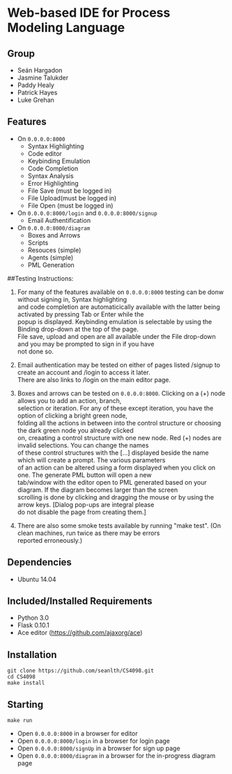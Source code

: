# Web-based IDE for Process Modeling Language


## Group
* Seán Hargadon
* Jasmine Talukder
* Paddy Healy
* Patrick Hayes
* Luke Grehan


## Features
* On ```0.0.0.0:8000```
  * Syntax Highlighting
  * Code editor
  * Keybinding Emulation
  * Code Completion
  * Syntax Analysis
  * Error Highlighting
  * File Save (must be logged in)
  * File Upload(must be logged in)
  * File Open (must be logged in)
* On ```0.0.0.0:8000/login``` and ```0.0.0.0:8000/signup```
  * Email Authentification
* On ```0.0.0.0:8000/diagram```
  * Boxes and Arrows
  * Scripts
  * Resouces (simple)
  * Agents (simple)
  * PML Generation

##Testing Instructions:
1. For many of the features available on ```0.0.0.0:8000``` testing can be donw without signing in, Syntax highlighting  
   and code completion are automaticically available with the latter being activated by pressing Tab or Enter while the  
   popup is displayed. Keybinding emulation is selectable by using the Binding drop-down at the top of the page.  
   File save, upload and open are all available under the File drop-down and you may be prompted to sign in if you have  
   not done so.

2. Email authentication may be tested on either of pages listed /signup to create an account and /login to access it later.  
   There are also links to /login on the main editor page.

3. Boxes and arrows can be tested on ```0.0.0.0:8000```. Clicking on a (+) node allows you to add an action, branch,  
   selection or iteration. For any of these except iteration, you have the option of clicking a bright green node,  
   folding all the actions in between into the control structure or choosing the dark green node you already clicked  
   on, creaating a control structure with one new node. Red (+) nodes are invalid selections. You can change the names  
   of these control structures with the [...] displayed beside the name which will create a prompt. The various parameters  
   of an action can be altered using a form displayed when you click on one. The generate PML button will open a new  
   tab/window with the editor open to PML generated based on your diagram. If the diagram becomes larger than the screen  
   scrolling is done by clicking and dragging the mouse or by using the arrow keys. [Dialog pop-ups are integral please  
   do not disable the page from creating them.]

4. There are also some smoke tests available by running "make test". (On clean machines, run twice as there may be errors  
   reported erroneously.)

## Dependencies
* Ubuntu 14.04

## Included/Installed Requirements
* Python 3.0
* Flask 0.10.1
* Ace editor (https://github.com/ajaxorg/ace)

## Installation
```
git clone https://github.com/seanlth/CS4098.git
cd CS4098
make install
```
## Starting

```
make run
```

* Open ```0.0.0.0:8000``` in a browser for editor
* Open ```0.0.0.0:8000/login``` in a browser for login page
* Open ```0.0.0.0:8000/signUp``` in a browser for sign up page
* Open ```0.0.0.0:8000/diagram``` in a browser for the in-progress diagram page
